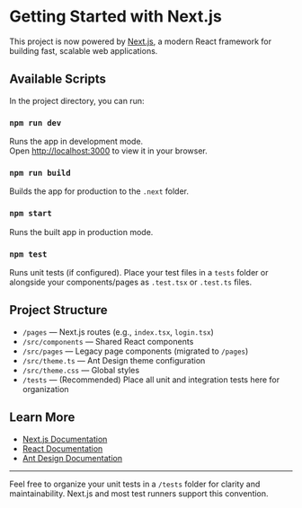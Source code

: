 # Getting Started with Next.js

This project is now powered by [Next.js](https://nextjs.org/), a modern React framework for building fast, scalable web applications.

## Available Scripts

In the project directory, you can run:

### `npm run dev`

Runs the app in development mode.\
Open [http://localhost:3000](http://localhost:3000) to view it in your browser.

### `npm run build`

Builds the app for production to the `.next` folder.

### `npm start`

Runs the built app in production mode.

### `npm test`

Runs unit tests (if configured). Place your test files in a `tests` folder or alongside your components/pages as `.test.tsx` or `.test.ts` files.

## Project Structure

- `/pages` — Next.js routes (e.g., `index.tsx`, `login.tsx`)
- `/src/components` — Shared React components
- `/src/pages` — Legacy page components (migrated to `/pages`)
- `/src/theme.ts` — Ant Design theme configuration
- `/src/theme.css` — Global styles
- `/tests` — (Recommended) Place all unit and integration tests here for organization

## Learn More

- [Next.js Documentation](https://nextjs.org/docs)
- [React Documentation](https://react.dev/)
- [Ant Design Documentation](https://ant.design/docs/react/introduce)

---

Feel free to organize your unit tests in a `/tests` folder for clarity and maintainability. Next.js and most test runners support this convention.
